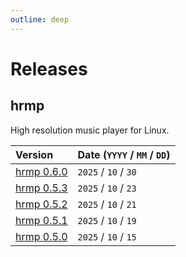 ```yaml
---
outline: deep
---
```


# Releases

## hrmp

High resolution music player for Linux.

|Version|Date (`YYYY` / `MM` / `DD`) |
|:---|:---|
|[hrmp 0.6.0](./releases/hrmp_0_6_0.md)|`2025` / `10` / `30`|
|[hrmp 0.5.3](./releases/hrmp_0_5_3.md)|`2025` / `10` / `23`|
|[hrmp 0.5.2](./releases/hrmp_0_5_2.md)|`2025` / `10` / `21`|
|[hrmp 0.5.1](./releases/hrmp_0_5_1.md)|`2025` / `10` / `19`|
|[hrmp 0.5.0](./releases/hrmp_0_5_0.md)|`2025` / `10` / `15`|
